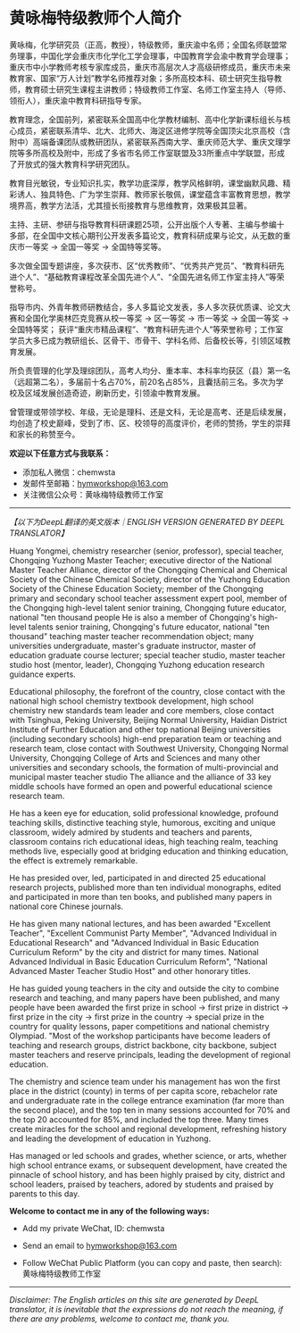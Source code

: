# 黄咏梅特级教师个人简介

黄咏梅，化学研究员（正高，教授），特级教师，重庆渝中名师；全国名师联盟常务理事，中国化学会重庆市化学化工学会理事，中国教育学会渝中教育学会理事；重庆市中小学教师考核专家库成员，重庆市高层次人才高级研修成员，重庆市未来教育家、国家“万人计划”教学名师推荐对象；多所高校本科、硕士研究生指导教师，教育硕士研究生课程主讲教师；特级教师工作室、名师工作室主持人（导师、领衔人），重庆渝中教育科研指导专家。

教育理念，全国前列，紧密联系全国高中化学教材编制、高中化学新课标组长与核心成员，紧密联系清华、北大、北师大、海淀区进修学院等全国顶尖北京高校（含附中）高端备课团队或教研团队，紧密联系西南大学、重庆师范大学、重庆文理学院等多所高校及附中，形成了多省市名师工作室联盟及33所重点中学联盟，形成了开放式的强大教育科学研究团队。

教育目光敏锐，专业知识扎实，教学功底深厚，教学风格鲜明，课堂幽默风趣、精彩诱人、独具特色、广为学生崇拜、教师家长敬佩，课堂蕴含丰富教育思想，教学境界高，教学方法活，尤其擅长衔接教育与思维教育，效果极其显著。

主持、主研、参研与指导教育科研课题25项，公开出版个人专著、主编与参编十多部，在全国中文核心期刊公开发表多篇论文，教育科研成果与论文，从无数的重庆市一等奖 → 全国一等奖 → 全国特等奖等。

多次做全国专题讲座，多次获市、区“优秀教师”、“优秀共产党员”、“教育科研先进个人”、“基础教育课程改革全国先进个人”、“全国先进名师工作室主持人”等荣誉称号。

指导市内、外青年教师研教结合，多人多篇论文发表，多人多次获优质课、论文大赛和全国化学奥林匹克竞赛从校一等奖 → 区一等奖 → 市一等奖 → 全国一等奖 → 全国特等奖； 获评“重庆市精品课程”、“教育科研先进个人”等荣誉称号；工作室学员大多已成为教研组长、区骨干、市骨干、学科名师、后备校长等，引领区域教育发展。

所负责管理的化学及理综团队，高考人均分、重本率、本科率均获区（县）第一名（远超第二名），多届前十名占70%，前20名占85%，且囊括前三名。多次为学校及区域发展创造奇迹，刷新历史，引领渝中教育发展。

曾管理或带领学校、年级，无论是理科、还是文科，无论是高考、还是后续发展，均创造了校史巅峰，受到了市、区、校领导的高度评价，老师的赞扬，学生的崇拜和家长的称赞至今。            


**欢迎以下任意方式与我联系：**

- 添加私人微信：chemwsta
- 发邮件至邮箱：hymworkshop@163.com
- 关注微信公众号：黄咏梅特级教师工作室



-------------------------

*【以下为DeepL翻译的英文版本｜ENGLISH VERSION GENERATED BY DEEPL TRANSLATOR】*

Huang Yongmei, chemistry researcher (senior, professor), special teacher, Chongqing Yuzhong Master Teacher; executive director of the National Master Teacher Alliance, director of the Chongqing Chemical and Chemical Society of the Chinese Chemical Society, director of the Yuzhong Education Society of the Chinese Education Society; member of the Chongqing primary and secondary school teacher assessment expert pool, member of the Chongqing high-level talent senior training, Chongqing future educator, national "ten thousand people He is also a member of Chongqing's high-level talents senior training, Chongqing's future educator, national "ten thousand" teaching master teacher recommendation object; many universities undergraduate, master's graduate instructor, master of education graduate course lecturer; special teacher studio, master teacher studio host (mentor, leader), Chongqing Yuzhong education research guidance experts.

Educational philosophy, the forefront of the country, close contact with the national high school chemistry textbook development, high school chemistry new standards team leader and core members, close contact with Tsinghua, Peking University, Beijing Normal University, Haidian District Institute of Further Education and other top national Beijing universities (including secondary schools) high-end preparation team or teaching and research team, close contact with Southwest University, Chongqing Normal University, Chongqing College of Arts and Sciences and many other universities and secondary schools, the formation of multi-provincial and municipal master teacher studio The alliance and the alliance of 33 key middle schools have formed an open and powerful educational science research team.

He has a keen eye for education, solid professional knowledge, profound teaching skills, distinctive teaching style, humorous, exciting and unique classroom, widely admired by students and teachers and parents, classroom contains rich educational ideas, high teaching realm, teaching methods live, especially good at bridging education and thinking education, the effect is extremely remarkable.

He has presided over, led, participated in and directed 25 educational research projects, published more than ten individual monographs, edited and participated in more than ten books, and published many papers in national core Chinese journals.

He has given many national lectures, and has been awarded "Excellent Teacher", "Excellent Communist Party Member", "Advanced Individual in Educational Research" and "Advanced Individual in Basic Education Curriculum Reform" by the city and district for many times. National Advanced Individual in Basic Education Curriculum Reform", "National Advanced Master Teacher Studio Host" and other honorary titles.

He has guided young teachers in the city and outside the city to combine research and teaching, and many papers have been published, and many people have been awarded the first prize in school → first prize in district → first prize in the city → first prize in the country → special prize in the country for quality lessons, paper competitions and national chemistry Olympiad. "Most of the workshop participants have become leaders of teaching and research groups, district backbone, city backbone, subject master teachers and reserve principals, leading the development of regional education.

The chemistry and science team under his management has won the first place in the district (county) in terms of per capita score, rebachelor rate and undergraduate rate in the college entrance examination (far more than the second place), and the top ten in many sessions accounted for 70% and the top 20 accounted for 85%, and included the top three. Many times create miracles for the school and regional development, refreshing history and leading the development of education in Yuzhong.

Has managed or led schools and grades, whether science, or arts, whether high school entrance exams, or subsequent development, have created the pinnacle of school history, and has been highly praised by city, district and school leaders, praised by teachers, adored by students and praised by parents to this day.            


**Welcome to contact me in any of the following ways:**

- Add my private WeChat, ID: chemwsta

- Send an email to hymworkshop@163.com

- Follow WeChat Public Platform (you can copy and paste, then search): 黄咏梅特级教师工作室



-------------------------

*Disclaimer: The English articles on this site are generated by DeepL translator, it is inevitable that the expressions do not reach the meaning, if there are any problems, welcome to contact me, thank you.*

